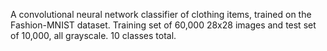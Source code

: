 A convolutional neural network classifier of clothing items, trained on the Fashion-MNIST dataset. Training set of 60,000 28x28 images and test set of 10,000, all grayscale. 10 classes total. 
